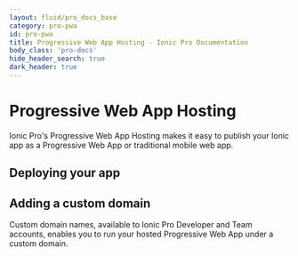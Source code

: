 ```yaml
---
layout: fluid/pro_docs_base
category: pro-pwa
id: pro-pwa
title: Progressive Web App Hosting - Ionic Pro Documentation
body_class: 'pro-docs'
hide_header_search: true
dark_header: true
---
```


# Progressive Web App Hosting

Ionic Pro's Progressive Web App Hosting makes it easy to publish your Ionic app as a Progressive Web App or traditional mobile web app.

## Deploying your app


## Adding a custom domain

Custom domain names, available to Ionic Pro Developer and Team accounts, enables you to run your hosted Progressive Web App under a custom domain.
